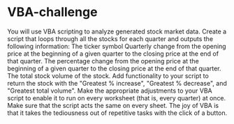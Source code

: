 # VBA-challenge
You will use VBA scripting to analyze generated stock market data.
Create a script that loops through all the stocks for each quarter and outputs the following information:
The ticker symbol
Quarterly change from the opening price at the beginning of a given quarter to the closing price at the end of that quarter.
The percentage change from the opening price at the beginning of a given quarter to the closing price at the end of that quarter.
The total stock volume of the stock.
Add functionality to your script to return the stock with the "Greatest % increase", "Greatest % decrease", and "Greatest total volume".
Make the appropriate adjustments to your VBA script to enable it to run on every worksheet (that is, every quarter) at once.
Make sure that the script acts the same on every sheet. The joy of VBA is that it takes the tediousness out of repetitive tasks with the click of a button.
